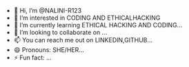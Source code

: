 - 👋 Hi, I’m @NALINI-R123
- 👀 I’m interested in CODING AND ETHICALHACKING
- 🌱 I’m currently learning ETHICAL HACKING AND CODING...
- 💞️ I’m looking to collaborate on ...
- 📫 You can reach me out on LINKEDIN,GITHUB...
- 😄 Pronouns: SHE/HER...
- ⚡ Fun fact: ...

<!---
Nalini-r123/Nalini-r123 is a ✨ special ✨ repository because its `README.md` (this file) appears on your GitHub profile.
You can click the Preview link to take a look at your changes.
--->
